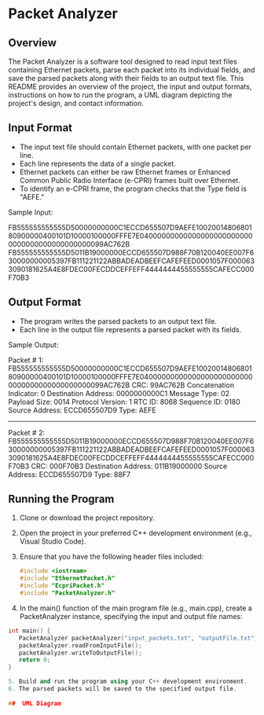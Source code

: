 # Packet Analyzer

## Overview

The Packet Analyzer is a software tool designed to read input text files containing Ethernet packets, parse each packet into its individual fields, and save the parsed packets along with their fields to an output text file. This README provides an overview of the project, the input and output formats, instructions on how to run the program, a UML diagram depicting the project's design, and contact information.

## Input Format

- The input text file should contain Ethernet packets, with one packet per line.
- Each line represents the data of a single packet.
- Ethernet packets can either be raw Ethernet frames or Enhanced Common Public Radio Interface (e-CPRI) frames built over Ethernet.
- To identify an e-CPRI frame, the program checks that the Type field is "AEFE."

Sample Input:

FB555555555555D50000000000C1ECCD655507D9AEFE1002001480680180900000400101D10000100000FFFE7E040000000000000000000000000000000000000000000099AC762B
FB555555555555D5011B19000000ECCD655507D988F70B120040EE007F630000000005397FB111221122ABBADEADBEEFCAFEFEED0001057F0000633090181625A4E8FDEC00FECDDCEFFEFF4444444455555555CAFECC000F70B3

## Output Format

- The program writes the parsed packets to an output text file.
- Each line in the output file represents a parsed packet with its fields.

Sample Output:


Packet # 1:
FB555555555555D50000000000C1ECCD655507D9AEFE1002001480680180900000400101D10000100000FFFE7E040000000000000000000000000000000000000000000099AC762B
CRC: 99AC762B
Concatenation Indicator: 0
Destination Address: 0000000000C1
Message Type: 02
Payload Size: 0014
Protocol Version: 1
RTC ID: 8068
Sequence ID: 0180
Source Address: ECCD655507D9
Type: AEFE

**************************************************************************************************************************************************************************************************************************************

Packet # 2:
FB555555555555D5011B19000000ECCD655507D988F70B120040EE007F630000000005397FB111221122ABBADEADBEEFCAFEFEED0001057F0000633090181625A4E8FDEC00FECDDCEFFEFF4444444455555555CAFECC000F70B3
CRC: 000F70B3
Destination Address: 011B19000000
Source Address: ECCD655507D9
Type: 88F7

## Running the Program

1. Clone or download the project repository.
2. Open the project in your preferred C++ development environment (e.g., Visual Studio Code).
3. Ensure that you have the following header files included:

   ```cpp
   #include <iostream>
   #include "EthernetPacket.h"
   #include "EcpriPacket.h"
   #include "PacketAnalyzer.h"
   
4. In the main() function of the main program file (e.g., main.cpp), create a PacketAnalyzer instance, specifying the input and output file names:
 ```cpp
int main() {
    PacketAnalyzer packetAnalyzer("input_packets.txt", "outputFile.txt");
    packetAnalyzer.readFromInputFile();
    packetAnalyzer.writeToOutputFile();
    return 0;
}

5. Build and run the program using your C++ development environment.
6. The parsed packets will be saved to the specified output file.
   
##  UML Diagram

